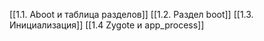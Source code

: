 [[1.1. Aboot и таблица разделов]]
[[1.2. Раздел boot]]
[[1.3. Инициализация]]
[[1.4 Zygote и app_process]]

